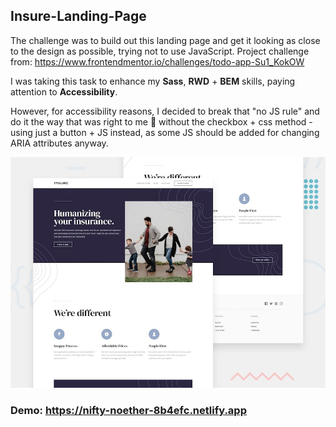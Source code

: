 ## Insure-Landing-Page

The challenge was to build out this landing page and get it looking as close to the design as possible, trying not to use JavaScript.
Project challenge from: https://www.frontendmentor.io/challenges/todo-app-Su1_KokOW

I was taking this task to enhance my **Sass**, **RWD** + **BEM** skills, paying attention to **Accessibility**.

However, for accessibility reasons, I decided to break that "no JS rule" and do it the way that was right to me :thinking: without the checkbox + css method - using just a button + JS instead, as some JS should be added for changing ARIA attributes anyway.

![Design preview for the Insure landing page coding challenge](./design/desktop-preview.jpg)

### Demo: https://nifty-noether-8b4efc.netlify.app




